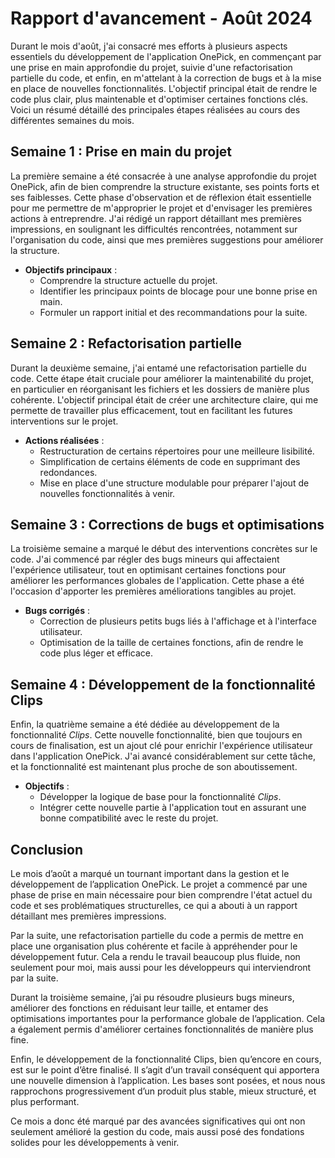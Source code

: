 # Rapport d'avancement - Août 2024

Durant le mois d'août, j'ai consacré mes efforts à plusieurs aspects essentiels du développement de l'application OnePick, en commençant par une prise en main approfondie du projet, suivie d'une refactorisation partielle du code, et enfin, en m'attelant à la correction de bugs et à la mise en place de nouvelles fonctionnalités. L'objectif principal était de rendre le code plus clair, plus maintenable et d'optimiser certaines fonctions clés. Voici un résumé détaillé des principales étapes réalisées au cours des différentes semaines du mois.

## Semaine 1 : Prise en main du projet

La première semaine a été consacrée à une analyse approfondie du projet OnePick, afin de bien comprendre la structure existante, ses points forts et ses faiblesses. Cette phase d'observation et de réflexion était essentielle pour me permettre de m'approprier le projet et d'envisager les premières actions à entreprendre. J'ai rédigé un rapport détaillant mes premières impressions, en soulignant les difficultés rencontrées, notamment sur l'organisation du code, ainsi que mes premières suggestions pour améliorer la structure.

- **Objectifs principaux** :
  - Comprendre la structure actuelle du projet.
  - Identifier les principaux points de blocage pour une bonne prise en main.
  - Formuler un rapport initial et des recommandations pour la suite.

## Semaine 2 : Refactorisation partielle

Durant la deuxième semaine, j'ai entamé une refactorisation partielle du code. Cette étape était cruciale pour améliorer la maintenabilité du projet, en particulier en réorganisant les fichiers et les dossiers de manière plus cohérente. L'objectif principal était de créer une architecture claire, qui me permette de travailler plus efficacement, tout en facilitant les futures interventions sur le projet.

- **Actions réalisées** :
  - Restructuration de certains répertoires pour une meilleure lisibilité.
  - Simplification de certains éléments de code en supprimant des redondances.
  - Mise en place d'une structure modulable pour préparer l'ajout de nouvelles fonctionnalités à venir.

## Semaine 3 : Corrections de bugs et optimisations

La troisième semaine a marqué le début des interventions concrètes sur le code. J'ai commencé par régler des bugs mineurs qui affectaient l'expérience utilisateur, tout en optimisant certaines fonctions pour améliorer les performances globales de l'application. Cette phase a été l'occasion d'apporter les premières améliorations tangibles au projet.

- **Bugs corrigés** :
  - Correction de plusieurs petits bugs liés à l'affichage et à l'interface utilisateur.
  - Optimisation de la taille de certaines fonctions, afin de rendre le code plus léger et efficace.

## Semaine 4 : Développement de la fonctionnalité Clips

Enfin, la quatrième semaine a été dédiée au développement de la fonctionnalité *Clips*. Cette nouvelle fonctionnalité, bien que toujours en cours de finalisation, est un ajout clé pour enrichir l'expérience utilisateur dans l'application OnePick. J'ai avancé considérablement sur cette tâche, et la fonctionnalité est maintenant plus proche de son aboutissement.

- **Objectifs** :
  - Développer la logique de base pour la fonctionnalité *Clips*.
  - Intégrer cette nouvelle partie à l'application tout en assurant une bonne compatibilité avec le reste du projet.

## Conclusion

Le mois d’août a marqué un tournant important dans la gestion et le développement de l’application OnePick. Le projet a commencé par une phase de prise en main nécessaire pour bien comprendre l'état actuel du code et ses problématiques structurelles, ce qui a abouti à un rapport détaillant mes premières impressions.

Par la suite, une refactorisation partielle du code a permis de mettre en place une organisation plus cohérente et facile à appréhender pour le développement futur. Cela a rendu le travail beaucoup plus fluide, non seulement pour moi, mais aussi pour les développeurs qui interviendront par la suite.

Durant la troisième semaine, j’ai pu résoudre plusieurs bugs mineurs, améliorer des fonctions en réduisant leur taille, et entamer des optimisations importantes pour la performance globale de l’application. Cela a également permis d'améliorer certaines fonctionnalités de manière plus fine.

Enfin, le développement de la fonctionnalité Clips, bien qu’encore en cours, est sur le point d’être finalisé. Il s’agit d’un travail conséquent qui apportera une nouvelle dimension à l’application. Les bases sont posées, et nous nous rapprochons progressivement d’un produit plus stable, mieux structuré, et plus performant.

Ce mois a donc été marqué par des avancées significatives qui ont non seulement amélioré la gestion du code, mais aussi posé des fondations solides pour les développements à venir.
